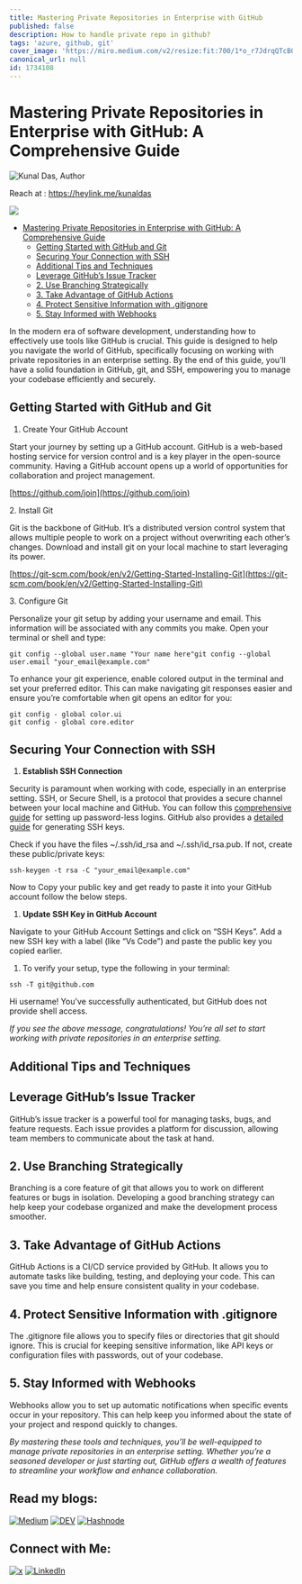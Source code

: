 ```yaml
---
title: Mastering Private Repositories in Enterprise with GitHub
published: false
description: How to handle private repo in github?
tags: 'azure, github, git'
cover_image: 'https://miro.medium.com/v2/resize:fit:700/1*o_r7JdrqQTcB0kkb3AF1UA.jpeg'
canonical_url: null
id: 1734108
---
```



# Mastering Private Repositories in Enterprise with GitHub: A Comprehensive Guide

![Kunal Das, Author](https://miro.medium.com/v2/resize:fill:44:44/1*kfaefcgQPHrPsNobjuiiSg.jpeg)

Reach at : https://heylink.me/kunaldas



![](https://miro.medium.com/v2/resize:fit:700/1*o_r7JdrqQTcB0kkb3AF1UA.jpeg)

- [Mastering Private Repositories in Enterprise with GitHub: A Comprehensive Guide](#mastering-private-repositories-in-enterprise-with-github-a-comprehensive-guide)
  - [Getting Started with GitHub and Git](#getting-started-with-github-and-git)
  - [Securing Your Connection with SSH](#securing-your-connection-with-ssh)
  - [Additional Tips and Techniques](#additional-tips-and-techniques)
  - [Leverage GitHub’s Issue Tracker](#leverage-githubs-issue-tracker)
  - [2. Use Branching Strategically](#2-use-branching-strategically)
  - [3. Take Advantage of GitHub Actions](#3-take-advantage-of-github-actions)
  - [4. Protect Sensitive Information with .gitignore](#4-protect-sensitive-information-with-gitignore)
  - [5. Stay Informed with Webhooks](#5-stay-informed-with-webhooks)


In the modern era of software development, understanding how to effectively use tools like GitHub is crucial. This guide is designed to help you navigate the world of GitHub, specifically focusing on working with private repositories in an enterprise setting. By the end of this guide, you’ll have a solid foundation in GitHub, git, and SSH, empowering you to manage your codebase efficiently and securely.

## Getting Started with GitHub and Git

1.  Create Your GitHub Account

Start your journey by setting up a GitHub account. GitHub is a web-based hosting service for version control and is a key player in the open-source community. Having a GitHub account opens up a world of opportunities for collaboration and project management.

[https://github.com/join](https://github.com/join)

2\. Install Git

Git is the backbone of GitHub. It’s a distributed version control system that allows multiple people to work on a project without overwriting each other’s changes. Download and install git on your local machine to start leveraging its power.

[https://git-scm.com/book/en/v2/Getting-Started-Installing-Git](https://git-scm.com/book/en/v2/Getting-Started-Installing-Git)

3\. Configure Git

Personalize your git setup by adding your username and email. This information will be associated with any commits you make. Open your terminal or shell and type:

```
git config --global user.name "Your name here"git config --global user.email "your_email@example.com"
```

To enhance your git experience, enable colored output in the terminal and set your preferred editor. This can make navigating git responses easier and ensure you’re comfortable when git opens an editor for you:

```
git config - global color.ui  
git config - global core.editor
```

## Securing Your Connection with SSH

1.  **Establish SSH Connection**

Security is paramount when working with code, especially in an enterprise setting. SSH, or Secure Shell, is a protocol that provides a secure channel between your local machine and GitHub. You can follow this [comprehensive guide](https://www.cyberithub.com/how-to-setup-passwordless-authentication-for-git-push-in-github/) for setting up password-less logins. GitHub also provides a [detailed guide](https://docs.github.com/en/authentication/connecting-to-github-with-ssh/generating-a-new-ssh-key-and-adding-it-to-the-ssh-agent) for generating SSH keys.

Check if you have the files ~/.ssh/id\_rsa and ~/.ssh/id\_rsa.pub. If not, create these public/private keys:

```
ssh-keygen -t rsa -C "your_email@example.com"
```

Now to Copy your public key and get ready to paste it into your GitHub account follow the below steps.

1.  **Update SSH Key in GitHub Account**

Navigate to your GitHub Account Settings and click on “SSH Keys”. Add a new SSH key with a label (like “Vs Code”) and paste the public key you copied earlier.

1.  To verify your setup, type the following in your terminal:

```
ssh -T git@github.com
```

Hi username! You’ve successfully authenticated, but GitHub does not provide shell access.

_If you see the above message, congratulations! You’re all set to start working with private repositories in an enterprise setting._

## Additional Tips and Techniques

## Leverage GitHub’s Issue Tracker

GitHub’s issue tracker is a powerful tool for managing tasks, bugs, and feature requests. Each issue provides a platform for discussion, allowing team members to communicate about the task at hand.

## 2\. Use Branching Strategically

Branching is a core feature of git that allows you to work on different features or bugs in isolation. Developing a good branching strategy can help keep your codebase organized and make the development process smoother.

## 3\. Take Advantage of GitHub Actions

GitHub Actions is a CI/CD service provided by GitHub. It allows you to automate tasks like building, testing, and deploying your code. This can save you time and help ensure consistent quality in your codebase.

## 4\. Protect Sensitive Information with .gitignore

The .gitignore file allows you to specify files or directories that git should ignore. This is crucial for keeping sensitive information, like API keys or configuration files with passwords, out of your codebase.

## 5\. Stay Informed with Webhooks

Webhooks allow you to set up automatic notifications when specific events occur in your repository. This can help keep you informed about the state of your project and respond quickly to changes.

_By mastering these tools and techniques, you’ll be well-equipped to manage private repositories in an enterprise setting. Whether you’re a seasoned developer or just starting out, GitHub offers a wealth of features to streamline your workflow and enhance collaboration._


## Read my blogs:
[![Medium](https://i.imgur.com/TgYYM9w.png)](https://kunaldaskd.medium.com)
[![DEV](https://i.imgur.com/bp3qHWb.png)](https://dev.to/kunaldas)
[![Hashnode](https://i.imgur.com/iwZwo2S.png)](https://kunaldas.hashnode.dev)

## Connect with Me:
[![x](https://i.imgur.com/VaorXDP.png)](https://x.com/kunald_official)
[![LinkedIn](https://i.imgur.com/ktIHVxm.png)](https://linkedin.com/in/kunaldaskd)

